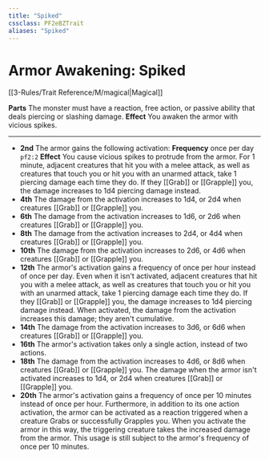 ```yaml
---
title: "Spiked"
cssclass: PF2eBZTrait
aliases: "Spiked"
---
```


# Armor Awakening: Spiked
[[3-Rules/Trait Reference/M/magical|Magical]]

**Parts** The monster must have a reaction, free action, or passive ability that deals piercing or slashing damage.
**Effect** You awaken the armor with vicious spikes.

* * *

*   **2nd** The armor gains the following activation:
    **Frequency** once per day
    `pf2:2`  **Effect** You cause vicious spikes to protrude from the armor. For 1 minute, adjacent creatures that hit you with a melee attack, as well as creatures that touch you or hit you with an unarmed attack, take 1 piercing damage each time they do. If they [[Grab]] or [[Grapple]] you, the damage increases to 1d4 piercing damage instead.
*   **4th** The damage from the activation increases to 1d4, or 2d4 when creatures [[Grab]] or [[Grapple]] you.
*   **6th** The damage from the activation increases to 1d6, or 2d6 when creatures [[Grab]] or [[Grapple]] you.
*   **8th** The damage from the activation increases to 2d4, or 4d4 when creatures [[Grab]] or [[Grapple]] you.
*   **10th** The damage from the activation increases to 2d6, or 4d6 when creatures [[Grab]] or [[Grapple]] you.
*   **12th** The armor's activation gains a frequency of once per hour instead of once per day. Even when it isn't activated, adjacent creatures that hit you with a melee attack, as well as creatures that touch you or hit you with an unarmed attack, take 1 piercing damage each time they do. If they [[Grab]] or [[Grapple]] you, the damage increases to 1d4 piercing damage instead. When activated, the damage from the activation increases this damage; they aren't cumulative.
*   **14th** The damage from the activation increases to 3d6, or 6d6 when creatures [[Grab]] or [[Grapple]] you.
*   **16th** The armor's activation takes only a single action, instead of two actions.
*   **18th** The damage from the activation increases to 4d6, or 8d6 when creatures [[Grab]] or [[Grapple]] you. The damage when the armor isn't activated increases to 1d4, or 2d4 when creatures [[Grab]] or [[Grapple]] you.
*   **20th** The armor's activation gains a frequency of once per 10 minutes instead of once per hour. Furthermore, in addition to its one action activation, the armor can be activated as a reaction triggered when a creature Grabs or successfully Grapples you. When you activate the armor in this way, the triggering creature takes the increased damage from the armor. This usage is still subject to the armor's frequency of once per 10 minutes.